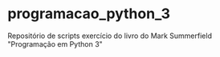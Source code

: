 # programacao_python_3
Repositório de scripts exercício do livro do Mark Summerfield "Programação em Python 3"
